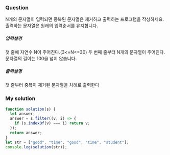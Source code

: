 ### Question

N개의 문자열이 입력되면 중복된 문자열은 제거하고 출력하는 프로그램을 작성하세요.
출력하는 문자열은 원래의 입력순서를 유지합니다.

##### 입력설명

첫 줄에 자연수 N이 주어진다.(3<=N<=30)
두 번째 줄부터 N개의 문자열이 주어진다. 문자열의 길이는 100을 넘지 않습니다.

##### 출력설명

첫 줄부터 중복이 제거된 문자열을 차례로 출력한다

### My solution

```javascript
function solution(s) {
  let answer;
  answer = s.filter((v, i) => {
    if (s.indexOf(v) === i) return v;
  });
  return answer;
}
let str = ["good", "time", "good", "time", "student"];
console.log(solution(str));
```
